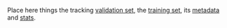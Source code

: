 Place here things the tracking [validation set](http://bit.ly/cfnet_validation), the [training set](https://github.com/bertinetto/siamese-fc/tree/master/ILSVRC15-curation), its [metadata](bit.ly/cfnet_imdb_video) and [stats](bit.ly/imdb_video_stats).

